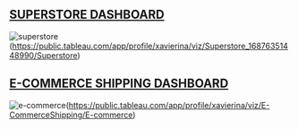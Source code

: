 ## [SUPERSTORE DASHBOARD](https://public.tableau.com/app/profile/xavierina/viz/Superstore_16876351448990/Superstore)
![superstore](https://github.com/XavierinaArokia/Data-Analytics-Projects/assets/128254932/a84c9567-5527-46ab-acf0-f4cc21ded5a7)(https://public.tableau.com/app/profile/xavierina/viz/Superstore_16876351448990/Superstore)

## [E-COMMERCE SHIPPING DASHBOARD](https://public.tableau.com/app/profile/xavierina/viz/E-CommerceShipping/E-commerce)
![e-commerce](https://github.com/XavierinaArokia/Data-Analytics-Projects/assets/128254932/9955effe-66a3-484a-aadb-a973c954fbce)(https://public.tableau.com/app/profile/xavierina/viz/E-CommerceShipping/E-commerce)
